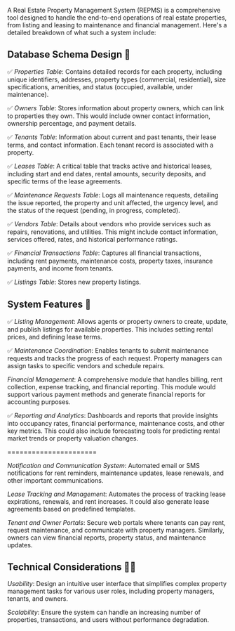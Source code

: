 A Real Estate Property Management System (REPMS) is a comprehensive tool designed to handle the end-to-end operations of real estate properties, from listing and leasing to maintenance and financial management. Here's a detailed breakdown of what such a system include:

## Database Schema Design 💾

✅ *Properties Table*: Contains detailed records for each property, including unique identifiers, addresses, property types (commercial, residential), size specifications, amenities, and status (occupied, available, under maintenance).

✅ *Owners Table*: Stores information about property owners, which can link to properties they own. This would include owner contact information, ownership percentage, and payment details.

✅ *Tenants Table*: Information about current and past tenants, their lease terms, and contact information. Each tenant record is associated with a property.

✅ *Leases Table*: A critical table that tracks active and historical leases, including start and end dates, rental amounts, security deposits, and specific terms of the lease agreements.

✅ *Maintenance Requests Table*: Logs all maintenance requests, detailing the issue reported, the property and unit affected, the urgency level, and the status of the request (pending, in progress, completed).

✅ *Vendors Table*: Details about vendors who provide services such as repairs, renovations, and utilities. This might include contact information, services offered, rates, and historical performance ratings.

✅ *Financial Transactions Table*: Captures all financial transactions, including rent payments, maintenance costs, property taxes, insurance payments, and income from tenants.

✅ *Listings Table*: Stores new property listings.

## System Features 🚩

✅ *Listing Management*: Allows agents or property owners to create, update, and publish listings for available properties. This includes setting rental prices, and defining lease terms.

✅ *Maintenance Coordination*: Enables tenants to submit maintenance requests and tracks the progress of each request. Property managers can assign tasks to specific vendors and schedule repairs.

*Financial Management*: A comprehensive module that handles billing, rent collection, expense tracking, and financial reporting. This module would support various payment methods and generate financial reports for accounting purposes.

✅ *Reporting and Analytics*: Dashboards and reports that provide insights into occupancy rates, financial performance, maintenance costs, and other key metrics. This could also include forecasting tools for predicting rental market trends or property valuation changes.

======================

*Notification and Communication System*: Automated email or SMS notifications for rent reminders, maintenance updates, lease renewals, and other important communications.

*Lease Tracking and Management*: Automates the process of tracking lease expirations, renewals, and rent increases. It could also generate lease agreements based on predefined templates.

*Tenant and Owner Portals*: Secure web portals where tenants can pay rent, request maintenance, and communicate with property managers. Similarly, owners can view financial reports, property status, and maintenance updates.

## Technical Considerations 🏴‍☠️

*Usability*: Design an intuitive user interface that simplifies complex property management tasks for various user roles, including property managers, tenants, and owners.

*Scalability*: Ensure the system can handle an increasing number of properties, transactions, and users without performance degradation.

